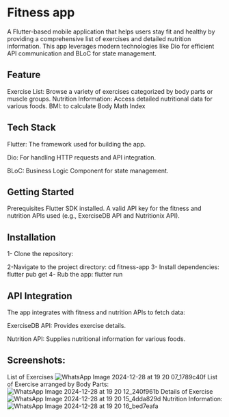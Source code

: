 # Fitness app

A Flutter-based mobile application that helps users stay fit and healthy by providing a comprehensive list of exercises and detailed nutrition information. This app leverages modern technologies like Dio for efficient API communication and BLoC for state management.

## Feature

Exercise List: Browse a variety of exercises categorized by body parts or muscle groups.
Nutrition Information: Access detailed nutritional data for various foods.
BMI: to calculate Body Math Index

## Tech Stack
Flutter: The framework used for building the app.

Dio: For handling HTTP requests and API integration.

BLoC: Business Logic Component for state management.

## Getting Started
Prerequisites
Flutter SDK installed.
A valid API key for the fitness and nutrition APIs used (e.g., ExerciseDB API and Nutritionix API).
## Installation
1- Clone the repository:

2-Navigate to the project directory:
cd fitness-app
3- Install dependencies:
flutter pub get
4- Rub the app:
flutter run

## API Integration
The app integrates with fitness and nutrition APIs to fetch data:

ExerciseDB API: Provides exercise details.

Nutrition API: Supplies nutritional information for various foods.
## Screenshots:
List of Exercises
![WhatsApp Image 2024-12-28 at 19 20 07_1789c40f](https://github.com/user-attachments/assets/c310885f-dbb0-44c7-814b-c0cbe87d968a)
List of Exercise arranged by Body Parts:
![WhatsApp Image 2024-12-28 at 19 20 12_240f961b](https://github.com/user-attachments/assets/e6fbbbc6-58d7-408d-8567-4cd27ea14f9c)
Details of Exercise 
![WhatsApp Image 2024-12-28 at 19 20 15_4dda829d](https://github.com/user-attachments/assets/5f7e80f4-ec2b-4dfa-9db5-c5716639c49e)
Nutrition Information:
![WhatsApp Image 2024-12-28 at 19 20 16_bed7eafa](https://github.com/user-attachments/assets/32335dcf-5ef9-45f4-a23c-6ac9aa8f5c81)




